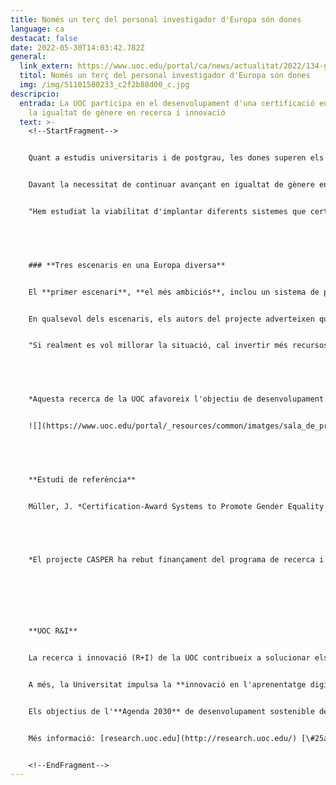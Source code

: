 ```yaml
---
title: Només un terç del personal investigador d'Europa són dones
language: ca
destacat: false
date: 2022-05-30T14:03:42.782Z
general:
  link_extern: https://www.uoc.edu/portal/ca/news/actualitat/2022/134-genere-ciencia.html
  titol: Només un terç del personal investigador d'Europa són dones
  img: /img/51101580233_c2f2b88d00_c.jpg
descripcio:
  entrada: La UOC participa en el desenvolupament d'una certificació europea per a
    la igualtat de gènere en recerca i innovació
  text: >-
    <!--StartFragment-->


    Quant a estudis universitaris i de postgrau, les dones superen els homes com a alumnes (54 %) i com a titulades (59 %) a Europa, i hi ha gairebé un equilibri en doctorats (48 %). No obstant això, les dones continuen estant infrarepresentades en l'àmbit de la recerca. A l'informe *[She figures 2021](https://ec.europa.eu/info/files/she-figures-2021_en)*, s'estima que a la Unió Europea **només un terç del personal investigador** (33 %) són dones, i hi ha grans diferències entre països. A **Catalunya**, el percentatge d'investigadores ascendeix al **39 %**, una xifra pròxima al **40 %** del conjunt de l'**Estat espanyol**, d'acord amb el document *[Científicas en cifras 2021](https://www.lamoncloa.gob.es/serviciosdeprensa/notasprensa/ciencia-e-innovacion/Documents/2021/080321-%2520Cientificas_en_Cifras_2021.pdf)*. 


    Davant la necessitat de continuar avançant en igualtat de gènere en recerca i innovació, s'ha dut a terme l'estudi **[CASPER](https://www.caspergender.eu/)** (*Certification-Award Systems to Promote Gender Equality in Research*), dins del programa marc europeu de recerca, desenvolupament i innovació (R+D+I) Horitzó 2020. CASPER, que ha suposat dos anys de feina, estableix **tres escenaris possibles per a un futur sistema de certificació o reconeixement europeu per promocionar la igualtat de gènere en recerca i innovació**. L'estudi l'ha dut a terme un **consorci internacional** liderat per la **Fundació Europea de la Ciència**. Un dels investigadors autors del projecte és [Jörg Müller](https://www.uoc.edu/portal/ca/news/kit-premsa/guia-experts/directori/jorg-muller.html), pertanyent al grup Gènere i TIC ([GenTIC](http://transfer.rdi.uoc.edu/ca/node/41980)) de l'Internet Interdisciplinary Institute ([IN3](https://www.uoc.edu/portal/ca/in3/index.html)) de la Universitat Oberta de Catalunya ([UOC](https://research.uoc.edu/portal/ca/ri/index.html)).


    "Hem estudiat la viabilitat d'implantar diferents sistemes que certifiquin o premiïn la igualtat de gènere en recerca i innovació a la Unió Europea", explica Müller. "Ara és la Comissió Europea qui ha de decidir quin dels tres escenaris proposats adoptarà, si optarà per una quarta via alternativa o si, simplement, no farà res", afegeix l'expert.


     


    ### **Tres escenaris en una Europa diversa**


    El **primer escenari**, **el més ambiciós**, inclou un sistema de puntuació progressiu, que ha de ser renovat cada quatre anys i ha d'incloure una perspectiva intersectorial. A més, analitzaria tant el procés com els resultats després de la implementació de mesures com ara un pla d'igualtat. El **segon escenari** **aprofita la coneguda i àmpliament implementada Estratègia de recursos humans per a investigadors** (HRS4R) i utilitzaria una prova simple d'aprovació o reprovació en avaluar principalment el procés que s'ha establert dins de les organitzacions per aconseguir els objectius d'igualtat de gènere. Finalment, el **tercer escenari** suggereix importar la reeixida **Athena SWAN Charter**, una experiència per fomentar la igualtat de gènere nascuda al Regne Unit i que ja utilitzen també Irlanda, Austràlia, el Canadà i l'Índia.


    En qualsevol dels escenaris, els autors del projecte adverteixen que es tracta d'**un esforç a llarg termini**. D'altra banda, i atès que **la igualtat de gènere és un fenomen complex, polifacètic i dinàmic**, indiquen que un esquema europeu comú té sentit en la mesura en què pugui **acomodar les diferències nacionals**, permeti **el compromís amb les parts interessades nacionals** i estigui **dotat de prou recursos** per impulsar el **canvi cultural i de comportament**.


    "Si realment es vol millorar la situació, cal invertir més recursos, especialment als països on es necessita més, que són, bàsicament, els de l'**est d'Europa**", adverteix Jörg Müller. L'investigador de la UOC indica que en aquesta regió, "**en política, hi ha una gran resistència al canvi** en temes d'igualtat de gènere i no es destinen prou recursos per avançar en aquest àmbit". "Ni tan sols es pot posar sobre la taula el problema de la igualtat de gènere", afegeix. En canvi, Müller explica que països com ara **Suècia, Finlàndia i Noruega tenen una llarga trajectòria** en aquesta matèria.


     


    *Aquesta recerca de la UOC afavoreix l'objectiu de desenvolupament sostenible [(ODS) 5 de l'ONU, d'igualtat de gènere](https://www.un.org/sustainabledevelopment/es/gender-equality/).*


    ![](https://www.uoc.edu/portal/_resources/common/imatges/sala_de_premsa/noticies/ods/05-ca.svg)


     


    **Estudi de referència**


    Müller, J. *Certification-Award Systems to Promote Gender Equality in Research.* Març de 2022. Més informació en aquest [enllaç](https://zenodo.org/communities/casper/?page=1&size=20).


     


    *El projecte CASPER ha rebut finançament del programa de recerca i innovació de la Unió Europea Horitzó 2020 en virtut de l'acord de subvenció núm. 872113. Aquest lloc web reflecteix únicament les opinions de l'autor, i l'Agència Executiva de Recerca (REA, per la sigla en anglès) i la Comissió Europea no es fan responsables de l'ús que es pugui fer de la informació que s'hi conté.*




     


    **UOC R&I**


    La recerca i innovació (R+I) de la UOC contribueix a solucionar els reptes a què s'enfronten les societats globals del segle xxi, mitjançant l'estudi de la **interacció entre la tecnologia i les ciències humanes i socials**, amb un focus específic en la **societat xarxa, l'aprenentatge en línia i la salut digital**. Els més de 500 investigadors i investigadores i els **51 grups de recerca** s'articulen entorn dels **set estudis** de la UOC i **dos centres de recerca**: l'Internet Interdisciplinary Institute ([IN3](https://www.youtube.com/watch?v=HkBxwyAyS6A)) i l'eHealth Center ([eHC](https://www.youtube.com/watch?v=-d7usAL2Xwo)).


    A més, la Universitat impulsa la **innovació en l'aprenentatge digita**l a través de l'eLearning Innovation Center ([eLinC](https://www.uoc.edu/portal/ca/elearncenter/index.html?undefined)) i la **transferència de coneixement i l'emprenedoria** de la comunitat UOC amb la plataforma [Hubbik](https://hubbik.uoc.edu/ca).


    Els objectius de l'**Agenda 2030** de desenvolupament sostenible de les Nacions Unides i el **coneixement obert** són eixos estratègics de la docència, la recerca i la innovació de la UOC.


    Més informació: [research.uoc.edu](http://research.uoc.edu/) [\#25anysUOC](http://25.uoc.edu/)


    <!--EndFragment-->
---
```

